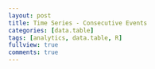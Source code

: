 ```yaml
---
layout: post
title: Time Series - Consecutive Events
categories: [data.table]
tags: [analytics, data.table, R]
fullview: true
comments: true
---
```

